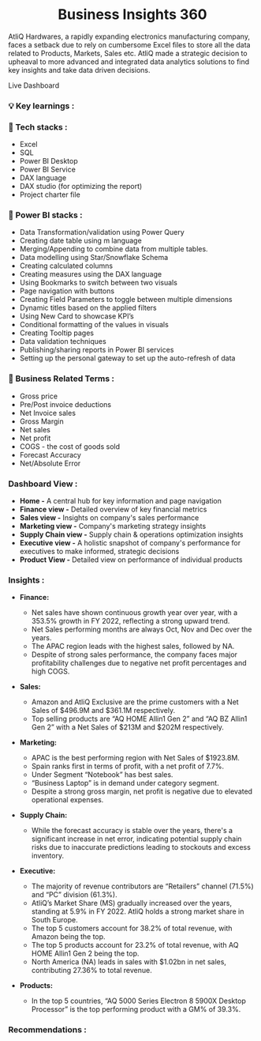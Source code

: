 <h1 align="center">Business Insights 360</h1>

AtliQ Hardwares, a rapidly expanding electronics manufacturing company, faces a setback due to rely on cumbersome Excel files to store all the data related to Products, Markets, Sales etc. AtliQ made a strategic decision to upheaval to more advanced and integrated data analytics solutions to find key insights and take data driven decisions.

Live Dashboard

<h3 align="left">💡 Key learnings :</h3>
<h3 align="left">🔶 Tech stacks :</h3>

- Excel
- SQL
- Power BI Desktop
- Power BI Service
- DAX language
- DAX studio (for optimizing the report)
- Project charter file

<h3 align="left">🔶 Power BI stacks :</h3>

- Data Transformation/validation using Power Query
- Creating date table using m language
- Merging/Appending to combine data from multiple tables.
- Data modelling using Star/Snowflake Schema
- Creating calculated columns
- Creating measures using the DAX language
- Using Bookmarks to switch between two visuals
- Page navigation with buttons
- Creating Field Parameters to toggle between multiple dimensions
- Dynamic titles based on the applied filters
- Using New Card to showcase KPI’s
- Conditional formatting of the values in visuals
- Creating Tooltip pages
- Data validation techniques
- Publishing/sharing reports in Power BI services
- Setting up the personal gateway to set up the auto-refresh of data

<h3 align="left">🔶 Business Related Terms :</h3>

- Gross price
- Pre/Post invoice deductions
- Net Invoice sales
- Gross Margin
- Net sales
- Net profit
- COGS - the cost of goods sold
- Forecast Accuracy
- Net/Absolute Error

<h3 align="left">Dashboard View :</h3>

- **Home -** A central hub for key information and page navigation
- **Finance view -** Detailed overview of key financial metrics
- **Sales view -** Insights on company's sales performance
- **Marketing view -** Company's marketing strategy insights
- **Supply Chain view -** Supply chain & operations optimization insights
- **Executive view -** A holistic snapshot of company's performance for executives to make informed, strategic decisions
- **Product View -** Detailed view on performance of individual products

<h3 align="left">Insights :</h3>

- **Finance:**
  - Net sales have shown continuous growth year over year, with a 353.5% growth in FY 2022, reflecting a strong upward trend.
  - Net Sales performing months are always Oct, Nov and Dec over the years.
  - The APAC region leads with the highest sales, followed by NA.
  - Despite of strong sales performance, the company faces major profitability challenges due to negative net profit percentages and high COGS.

- **Sales:**
  - Amazon and AtliQ Exclusive are the prime customers with a Net Sales of $496.9M and $361.1M respectively.
  - Top selling products are “AQ HOME Allin1 Gen 2” and “AQ BZ Allin1 Gen 2” with a Net Sales of $213M and $202M respectively.
 
- **Marketing:**
  - APAC is the best performing region with Net Sales of $1923.8M.
  - Spain ranks first in terms of profit, with a net profit of 7.7%.
  - Under Segment “Notebook” has best sales.
  - “Business Laptop” is in demand under category segment.
  - Despite a strong gross margin, net profit is negative due to elevated operational expenses.
 
- **Supply Chain:**
  - While the forecast accuracy is stable over the years, there's a significant increase in net error, indicating potential supply chain risks due to inaccurate predictions leading to stockouts and excess inventory.
 
- **Executive:**
  - The majority of revenue contributors are “Retailers” channel (71.5%) and “PC” division (61.3%).
  - AtliQ’s Market Share (MS) gradually increased over the years, standing at 5.9% in FY 2022. AtliQ holds a strong market share in South Europe.
  - The top 5 customers account for 38.2% of total revenue, with Amazon being the top.
  - The top 5 products account for 23.2% of total revenue, with AQ HOME Allin1 Gen 2 being the top.
  - North America (NA) leads in sales with $1.02bn in net sales, contributing 27.36% to total revenue.
 
- **Products:**
  - In the top 5 countries, “AQ 5000 Series Electron 8 5900X Desktop Processor” is the top performing product with a GM% of 39.3%.
 
<h3 align="left">Recommendations :</h3> 






  
